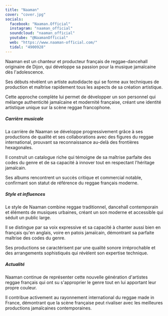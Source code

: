 ```yaml
---
title: "Naaman"
cover: "cover.jpg"
socials:
  facebook: "Naaman.Official"
  instagram: "naaman_official"
  soundcloud: "naaman_official"
  youtube: "@NaamanOfficial"
  web: "https://www.naaman-official.com/"
  tidal: "4900928"
---
```


Naaman est un chanteur et producteur français de reggae-dancehall originaire de Dijon, qui développe sa passion pour la
musique jamaïcaine dès l'adolescence.

Ses débuts révèlent un artiste autodidacte qui se forme aux techniques de production et maîtrise rapidement tous les
aspects de sa création artistique.

Cette approche complète lui permet de développer un son personnel qui mélange authenticité jamaïcaine et modernité
française, créant une identité artistique unique sur la scène reggae francophone.

##### Carrière musicale

La carrière de Naaman se développe progressivement grâce à ses productions de qualité et ses collaborations avec des
figures du reggae international, prouvant sa reconnaissance au-delà des frontières hexagonales.

Il construit un catalogue riche qui témoigne de sa maîtrise parfaite des codes du genre et de sa capacité à innover tout
en respectant l'héritage jamaïcain.

Ses albums rencontrent un succès critique et commercial notable, confirmant son statut de référence du reggae français
moderne.

##### Style et influences

Le style de Naaman combine reggae traditionnel, dancehall contemporain et éléments de musiques urbaines, créant un son
moderne et accessible qui séduit un public large.

Il se distingue par sa voix expressive et sa capacité à chanter aussi bien en français qu'en anglais, voire en patois
jamaïcain, démontrant sa parfaite maîtrise des codes du genre.

Ses productions se caractérisent par une qualité sonore irréprochable et des arrangements sophistiqués qui révèlent son
expertise technique.

##### Actualité

Naaman continue de représenter cette nouvelle génération d'artistes reggae français qui ont su s'approprier le genre
tout en lui apportant leur propre couleur.

Il contribue activement au rayonnement international du reggae made in France, démontrant que la scène française peut
rivaliser avec les meilleures productions jamaïcaines contemporaines.
